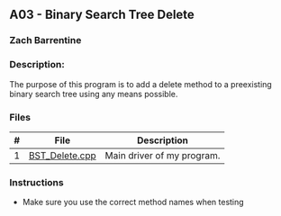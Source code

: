## A03 - Binary Search Tree Delete
### Zach Barrentine
### Description:

The purpose of this program is to add a delete method to a preexisting binary search tree using any means possible. 

### Files

|   #   | File             | Description                                        |
| :---: | ---------------- | -------------------------------------------------- |
|   1   | [BST_Delete.cpp](https://github.com/ZachBarrentine/3013-Algorithms/blob/main/Assignments/A03/BST_Delete.cpp)         | Main driver of my program.      |

### Instructions

- Make sure you use the correct method names when testing
